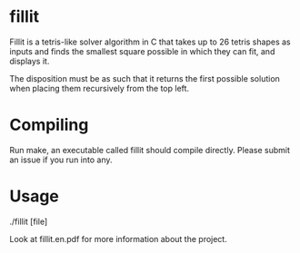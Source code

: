 # fillit
Fillit is a tetris-like solver algorithm in C that takes up to 26 tetris shapes as inputs and finds the smallest square possible in which they can fit, and displays it.

The disposition must be as such that it returns the first possible solution when placing them recursively from the top left.

# Compiling
Run make, an executable called fillit should compile directly. Please submit an issue if you run into any.

# Usage
./fillit [file]

Look at fillit.en.pdf for more information about the project.
